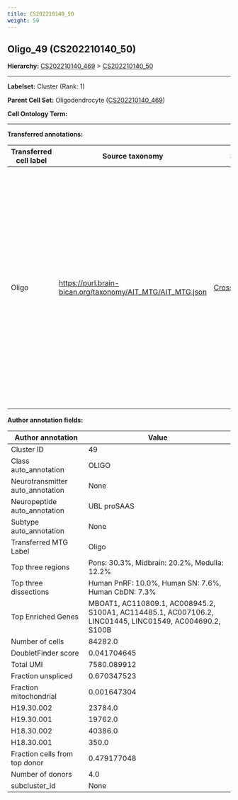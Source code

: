 ```yaml
---
title: CS202210140_50
weight: 50
---
```

## Oligo_49 (CS202210140_50)
<b>Hierarchy: </b>
[CS202210140_469](https://purl.brain-bican.org/taxonomy/CS202210140#CS202210140_469) >
[CS202210140_50](https://purl.brain-bican.org/taxonomy/CS202210140#CS202210140_50)

---


**Labelset:** Cluster (Rank: 1)

**Parent Cell Set:** Oligodendrocyte ([CS202210140_469](https://purl.brain-bican.org/taxonomy/CS202210140#CS202210140_469))



**Cell Ontology Term:** 

[MARKER GENES.]: #


---

[TRANSFERRED ANNOTATIONS.]: #


**Transferred annotations:**

| Transferred cell label | Source taxonomy | Source node accession | Algorithm name | Comment |
|------------------------|-----------------|-----------------------|----------------|---------|
|Oligo|https://purl.brain-bican.org/taxonomy/AIT_MTG/AIT_MTG.json|[CrossArea_subclass:491edde6ce](https://purl.brain-bican.org/taxonomy/AIT_MTG#CrossArea_subclass_491edde6ce)||We performed PCA (50 components) on our full dataset, trained a random forest classifier (scikit-learn, class_ weight=‘balanced’, max_depth=50) on the MTG labels, and then predicted labels for all cells. We labeled each cluster with the mode of its constituent cells if two conditions were met: more than 0.8 of predicted labels matched the mode, and the mean probability of these pre- dictions was greater than 0.8.|

[AUTHOR ANNOTATION FIELDS.]: #


**Author annotation fields:**

| Author annotation | Value |
|-------------------|-------|
|Cluster ID|49|
|Class auto_annotation|OLIGO|
|Neurotransmitter auto_annotation|None|
|Neuropeptide auto_annotation|UBL proSAAS|
|Subtype auto_annotation|None|
|Transferred MTG Label|Oligo|
|Top three regions|Pons: 30.3%, Midbrain: 20.2%, Medulla: 12.2%|
|Top three dissections|Human PnRF: 10.0%, Human SN: 7.6%, Human CbDN: 7.3%|
|Top Enriched Genes|MBOAT1, AC110809.1, AC008945.2, S100A1, AC114485.1, AC007106.2, LINC01445, LINC01549, AC004690.2, S100B|
|Number of cells|84282.0|
|DoubletFinder score|0.041704645|
|Total UMI|7580.089912|
|Fraction unspliced|0.670347523|
|Fraction mitochondrial|0.001647304|
|H19.30.002|23784.0|
|H19.30.001|19762.0|
|H18.30.002|40386.0|
|H18.30.001|350.0|
|Fraction cells from top donor|0.479177048|
|Number of donors|4.0|
|subcluster_id|None|
